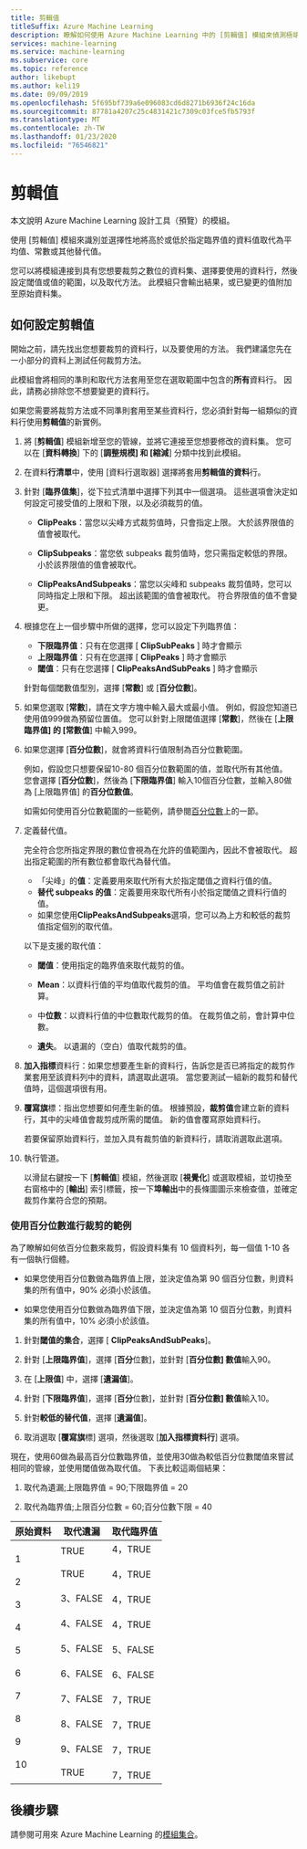 ```yaml
---
title: 剪輯值
titleSuffix: Azure Machine Learning
description: 瞭解如何使用 Azure Machine Learning 中的 [剪輯值] 模組來偵測極端值和裁剪，或取代其值。
services: machine-learning
ms.service: machine-learning
ms.subservice: core
ms.topic: reference
author: likebupt
ms.author: keli19
ms.date: 09/09/2019
ms.openlocfilehash: 5f695bf739a6e096083cd6d8271b6936f24c16da
ms.sourcegitcommit: 87781a4207c25c4831421c7309c03fce5fb5793f
ms.translationtype: MT
ms.contentlocale: zh-TW
ms.lasthandoff: 01/23/2020
ms.locfileid: "76546821"
---
```

# <a name="clip-values"></a>剪輯值

本文說明 Azure Machine Learning 設計工具（預覽）的模組。

使用 [剪輯值] 模組來識別並選擇性地將高於或低於指定臨界值的資料值取代為平均值、常數或其他替代值。  

您可以將模組連接到具有您想要裁剪之數位的資料集、選擇要使用的資料行，然後設定閾值或值的範圍，以及取代方法。 此模組只會輸出結果，或已變更的值附加至原始資料集。

## <a name="how-to-configure-clip-values"></a>如何設定剪輯值

開始之前，請先找出您想要裁剪的資料行，以及要使用的方法。 我們建議您先在一小部分的資料上測試任何裁剪方法。

此模組會將相同的準則和取代方法套用至您在選取範圍中包含的**所有**資料行。 因此，請務必排除您不想要變更的資料行。

如果您需要將裁剪方法或不同準則套用至某些資料行，您必須針對每一組類似的資料行使用**剪輯值**的新實例。

1.  將 [**剪輯值**] 模組新增至您的管線，並將它連接至您想要修改的資料集。 您可以在 [**資料轉換**] 下的 [**調整規模] 和 [縮減**] 分類中找到此模組。 
  
1.  在資料**行清單**中，使用 [資料行選取器] 選擇將套用**剪輯值的資料**行。  
  
1.  針對 [**臨界值集**]，從下拉式清單中選擇下列其中一個選項。 這些選項會決定如何設定可接受值的上限和下限，以及必須裁剪的值。  
  
    - **ClipPeaks**：當您以尖峰方式裁剪值時，只會指定上限。 大於該界限值的值會被取代。
  
    -  **ClipSubpeaks**：當您依 subpeaks 裁剪值時，您只需指定較低的界限。 小於該界限值的值會被取代。  
  
    - **ClipPeaksAndSubpeaks**：當您以尖峰和 subpeaks 裁剪值時，您可以同時指定上限和下限。 超出該範圍的值會被取代。 符合界限值的值不會變更。
  
1.  根據您在上一個步驟中所做的選擇，您可以設定下列臨界值： 

    + **下限臨界值**：只有在您選擇 [ **ClipSubPeaks** ] 時才會顯示
    + **上限臨界值**：只有在您選擇 [ **ClipPeaks** ] 時才會顯示
    + **閾值**：只有在您選擇 [ **ClipPeaksAndSubPeaks** ] 時才會顯示

    針對每個閾數值型別，選擇 [**常數**] 或 [**百分位數**]。

1. 如果您選取 [**常數**]，請在文字方塊中輸入最大或最小值。 例如，假設您知道已使用值999做為預留位置值。 您可以針對上限閾值選擇 [**常數**]，然後在 [**上限臨界值] 的 [常數值**] 中輸入999。
  
1. 如果您選擇 [**百分位數**]，就會將資料行值限制為百分位數範圍。 

    例如，假設您只想要保留10-80 個百分位數範圍的值，並取代所有其他值。 您會選擇 [**百分位數**]，然後為 [**下限臨界值**] 輸入10個百分位數，並輸入80做為 [上限臨界值] 的**百分位數值**。 

    如需如何使用百分位數範圍的一些範例，請參閱[百分位數](#examples-for-clipping-using-percentiles)上的一節。  
  
1.  定義替代值。

    完全符合您所指定界限的數位會視為在允許的值範圍內，因此不會被取代。 超出指定範圍的所有數位都會取代為替代值。 
  
    + 「尖峰」的**值**：定義要用來取代所有大於指定閾值之資料行值的值。  
    + **替代 subpeaks 的值**：定義要用來取代所有小於指定閾值之資料行值的值。  
    + 如果您使用**ClipPeaksAndSubpeaks**選項，您可以為上方和較低的裁剪值指定個別的取代值。  

    以下是支援的取代值：  
  
    -   **閾值**：使用指定的臨界值來取代裁剪的值。  
  
    -   **Mean**：以資料行值的平均值取代裁剪的值。 平均值會在裁剪值之前計算。  
  
    -   中**位數**：以資料行值的中位數取代裁剪的值。 在裁剪值之前，會計算中位數。   
  
    -   **遺失**。 以遺漏的（空白）值取代裁剪的值。  
  
1.  **加入指標**資料行：如果您想要產生新的資料行，告訴您是否已將指定的裁剪作業套用至該資料列中的資料，請選取此選項。 當您要測試一組新的裁剪和替代值時，這個選項很有用。  
  
1. **覆寫旗**標：指出您想要如何產生新的值。 根據預設，**裁剪值**會建立新的資料行，其中的尖峰值會裁剪成所需的閾值。 新的值會覆寫原始資料行。  
  
    若要保留原始資料行，並加入具有裁剪值的新資料行，請取消選取此選項。  
  
1.  執行管道。  
  
    以滑鼠右鍵按一下 [**剪輯值**] 模組，然後選取 [**視覺化**] 或選取模組，並切換至右窗格中的 [**輸出**] 索引標籤，按一下**埠輸出**中的長條圖圖示來檢查值，並確定裁剪作業符合您的預期。  
 
### <a name="examples-for-clipping-using-percentiles"></a>使用百分位數進行裁剪的範例

為了瞭解如何依百分位數來裁剪，假設資料集有 10 個資料列，每一個值 1-10 各有一個執行個體。  
  
- 如果您使用百分位數做為臨界值上限，並決定值為第 90 個百分位數，則資料集的所有值中，90% 必須小於該值。  
  
- 如果您使用百分位數做為臨界值下限，並決定值為第 10 個百分位數，則資料集的所有值中，10% 必須小於該值。  
  
1.  針對**閾值的集合**，選擇 [ **ClipPeaksAndSubPeaks**]。  
  
1.  針對 [**上限臨界值**]，選擇 [**百分**位數]，並針對 [**百分位數] 數值**輸入90。  
  
1.  在 [**上限值**] 中，選擇 [**遺漏值**]。  
  
1.  針對 [**下限臨界值**]，選擇 [**百分**位數]，並針對 [**百分位數] 數值**輸入10。  
  
1.  針對**較低的替代值**，選擇 [**遺漏值**]。  
  
1.  取消選取 [**覆寫旗**標] 選項，然後選取 [**加入指標資料行**] 選項。  
  
現在，使用60做為最高百分位數臨界值，並使用30做為較低百分位數閾值來嘗試相同的管線，並使用閾值做為取代值。 下表比較這兩個結果：  
  
1.  取代為遺漏;上限臨界值 = 90;下限臨界值 = 20  
  
1.  取代為臨界值;上限百分位數 = 60;百分位數下限 = 40  
  
|原始資料|取代遺漏|取代臨界值|  
|-------------------|--------------------------|----------------------------|  
|1<br /><br /> 2<br /><br /> 3<br /><br /> 4<br /><br /> 5<br /><br /> 6<br /><br /> 7<br /><br /> 8<br /><br /> 9<br /><br /> 10|TRUE<br /><br /> TRUE<br /><br /> 3、FALSE<br /><br /> 4、FALSE<br /><br /> 5、FALSE<br /><br /> 6、FALSE<br /><br /> 7、FALSE<br /><br /> 8、FALSE<br /><br /> 9、FALSE<br /><br /> TRUE|4，TRUE<br /><br /> 4，TRUE<br /><br /> 4，TRUE<br /><br /> 4，TRUE<br /><br /> 5、FALSE<br /><br /> 6、FALSE<br /><br /> 7，TRUE<br /><br /> 7，TRUE<br /><br /> 7，TRUE<br /><br /> 7，TRUE| 
 
## <a name="next-steps"></a>後續步驟

請參閱可用來 Azure Machine Learning 的[模組集合](module-reference.md)。 
